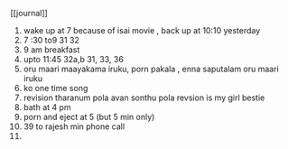 [[journal]]
1. wake up at 7 because of isai movie , back up at  10:10 yesterday
2. 7 :30 to9 31 32 
3. 9 am breakfast
4. upto 11:45   32a,b 31, 33,  36 
5. oru maari maayakama iruku, porn pakala , enna saputalam oru maari iruku
6. ko  one time song
7. revision  tharanum pola avan sonthu pola revsion is my girl bestie
8. bath at 4 pm 
9. porn and eject at 5 (but 5 min only)
10. 39 to rajesh min phone call
11. 